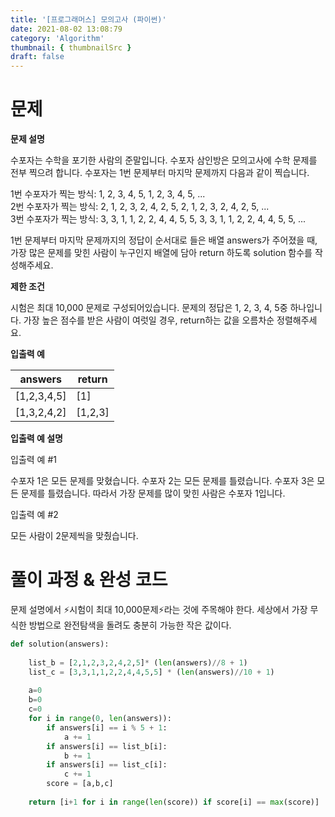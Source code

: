 ```yaml
---
title: '[프로그래머스] 모의고사 (파이썬)'
date: 2021-08-02 13:08:79
category: 'Algorithm'
thumbnail: { thumbnailSrc }
draft: false
---
```


# 문제

**문제 설명**

수포자는 수학을 포기한 사람의 준말입니다. 수포자 삼인방은 모의고사에 수학 문제를 전부 찍으려 합니다. 수포자는 1번 문제부터 마지막 문제까지 다음과 같이 찍습니다.

1번 수포자가 찍는 방식: 1, 2, 3, 4, 5, 1, 2, 3, 4, 5, ...  
2번 수포자가 찍는 방식: 2, 1, 2, 3, 2, 4, 2, 5, 2, 1, 2, 3, 2, 4, 2, 5, ...  
3번 수포자가 찍는 방식: 3, 3, 1, 1, 2, 2, 4, 4, 5, 5, 3, 3, 1, 1, 2, 2, 4, 4, 5, 5, ...

1번 문제부터 마지막 문제까지의 정답이 순서대로 들은 배열 answers가 주어졌을 때, 가장 많은 문제를 맞힌 사람이 누구인지 배열에 담아 return 하도록 solution 함수를 작성해주세요.

**제한 조건**

시험은 최대 10,000 문제로 구성되어있습니다.
문제의 정답은 1, 2, 3, 4, 5중 하나입니다.
가장 높은 점수를 받은 사람이 여럿일 경우, return하는 값을 오름차순 정렬해주세요.

**입출력 예**

answers |return
----|---
[1,2,3,4,5]	|[1]
[1,3,2,4,2]	|[1,2,3]

**입출력 예 설명**

입출력 예 #1

수포자 1은 모든 문제를 맞혔습니다.
수포자 2는 모든 문제를 틀렸습니다.
수포자 3은 모든 문제를 틀렸습니다.
따라서 가장 문제를 많이 맞힌 사람은 수포자 1입니다.

입출력 예 #2

모든 사람이 2문제씩을 맞췄습니다.


# 풀이 과정 & 완성 코드

문제 설명에서 ⚡시험이 최대 10,000문제⚡라는 것에 주목해야 한다.
세상에서 가장 무식한 방법으로 완전탐색을 돌려도 충분히 가능한 작은 값이다.


```python
def solution(answers):
    
    list_b = [2,1,2,3,2,4,2,5]* (len(answers)//8 + 1)    
    list_c = [3,3,1,1,2,2,4,4,5,5] * (len(answers)//10 + 1)
        
    a=0
    b=0
    c=0
    for i in range(0, len(answers)):
        if answers[i] == i % 5 + 1:
            a += 1
        if answers[i] == list_b[i]:
            b += 1
        if answers[i] == list_c[i]:
            c += 1
        score = [a,b,c]
    
    return [i+1 for i in range(len(score)) if score[i] == max(score)]
```